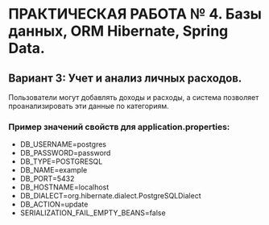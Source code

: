 # ПРАКТИЧЕСКАЯ РАБОТА № 4. Базы данных, ORM Hibernate, Spring Data.

## Вариант 3: Учет и анализ личных расходов. 
Пользователи могут добавлять доходы и
расходы, а система позволяет проанализировать эти данные по категориям.

### Пример значений свойств для application.properties:
* DB_USERNAME=postgres
* DB_PASSWORD=password
* DB_TYPE=POSTGRESQL
* DB_NAME=example
* DB_PORT=5432
* DB_HOSTNAME=localhost
* DB_DIALECT=org.hibernate.dialect.PostgreSQLDialect
* DB_ACTION=update
* SERIALIZATION_FAIL_EMPTY_BEANS=false